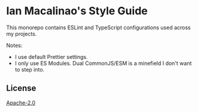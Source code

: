 # Ian Macalinao's Style Guide

This monorepo contains ESLint and TypeScript configurations used across my projects.

Notes:

- I use default Prettier settings.
- I only use ES Modules. Dual CommonJS/ESM is a minefield I don't want to step into.

## License

[Apache-2.0](LICENSE.txt)

